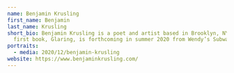 ```yaml
---
name: Benjamin Krusling
first_name: Benjamin
last_name: Krusling
short_bio: Benjamin Krusling is a poet and artist based in Brooklyn, NY. his
  first book, Glaring, is forthcoming in summer 2020 from Wendy’s Subway.
portraits:
  - media: 2020/12/benjamin-krusling
website: https://www.benjaminkrusling.com/
---
```

